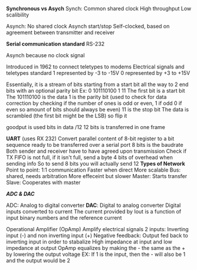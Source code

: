 
**Synchronous vs Asych**
Synch:
    Common shared clock
    High throughput
    Low scalibility

Asynch: 
    No shared clock
    Asynch start/stop
    Self-clocked, based on agreement between transmitter and receiver 

**Serial communication standard** RS-232

Asynch because no clock signal

Introduced in 1962 to connect teletypes to modems 
Electrical signals and teletypes standard
1 represented by -3 to -15V
0 represented by +3 to +15V

Essentially, it is a stream of bits starting from a start bit all the way to 2 end bits with an optional parity bit
Ex:
    0 101110100 1 11
    The first bit is a start bit 
    The 101110100 is the data
    1 is the parity bit (used to check for data correction by checking if the number of ones is odd or even, 1 if odd 0 if even so amount of bits should always be even)
    11 is the stop bit
The data is scrambled (the first bit might be the LSB) so flip it

goodput is used bits in data /12
12 bits is transferred in one frame 

**UART** (uses RX 232)
Convert parallel content of 8-bit register to a bit sequence ready to be transferred over a serial port
    8 bits is the baudrate
Both sender and receiver have to have agreed upon transmission
Check if TX FIFO is not full, if it isn't full, send a byte
4 bits of overhead when sending info 
So to send 8 bits you will actually send 12
**Types of Network**
Point to point: 1:1 communication
    Faster when direct
    More scalable
Bus: shared, needs arbitration
    More effeceint but slower
    Master: Starts transfer
    Slave: Cooperates with master



***ADC & DAC***

ADC: Analog to digital converter
**DAC**: Digital to analog converter
Digital inputs converted to current
The current provided by Iout is a function of input binary numbers and the reference current


Operational Amplifier (OpAmp)
Amplify electrical signals
2 inputs: Inverting input (-) and non inverting input (+)
Negative feedback: Output fed back to inverting input in order to stabalize
High impedance at input and low impedance at output 
OpAmp equalizes by making the - the same as the + by lowering the output voltage
EX:     If 1 is the input, then the - will also be 1 and the output would be 2